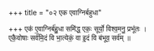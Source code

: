 +++
title = "०२ एक एवाग्निर्बहुधा"

+++
एक॑ ए॒वाग्निर्ब॑हु॒धा समि॑द्ध॒ एकः॒ सूर्यो॒ विश्व॒मनु॒ प्रभू॑तः ।  
एकै॒वोषाः सर्व॑मि॒दं वि भा॒त्येकं॒ वा इ॒दं वि ब॑भूव॒ सर्व॑म् ॥